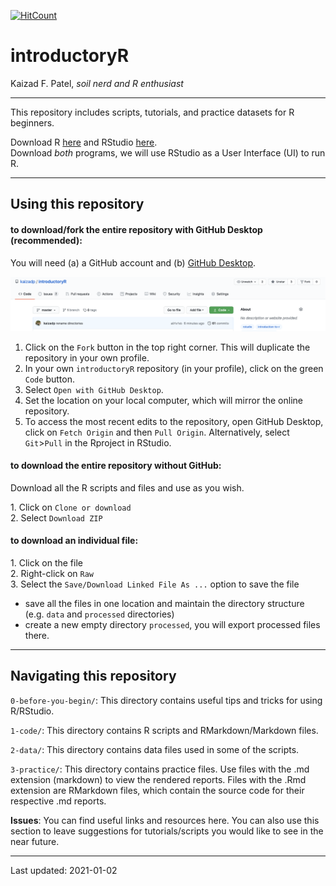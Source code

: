 [![HitCount](http://hits.dwyl.com/kaizadp/introductoryR.svg)](http://hits.dwyl.com/kaizadp/introductoryR)

introductoryR
================
Kaizad F. Patel, *soil nerd and R enthusiast*


-----

This repository includes scripts, tutorials,  and practice datasets for R beginners. 

Download R [here](https://www.r-project.org) and RStudio
[here](https://rstudio.com).  
Download *both* programs, we will use RStudio as a User Interface (UI)
to run R.

-----

## Using this repository  

#### to download/fork the entire repository with GitHub Desktop (recommended):
You will need (a) a GitHub account and (b) [GitHub Desktop](https://desktop.github.com). 

![repo](images/readme/repo_layout.png)

1. Click on the `Fork` button in the top right corner. This will duplicate the repository in your own profile.
1. In your own `introductoryR` repository (in your profile), click on the green `Code` button.  
1. Select `Open with GitHub Desktop`.   
1. Set the location on your local computer, which will mirror the online repository.
1. To access the most recent edits to the repository, open GitHub Desktop, click on `Fetch Origin` and then `Pull Origin`. Alternatively, select `Git`>`Pull` in the Rproject in RStudio.

#### to download the entire repository without GitHub:
Download all the R scripts and files and use as you wish.

1\. Click on `Clone or download`  
2\. Select `Download ZIP`

#### to download an individual file:
1\. Click on the file  
2\. Right-click on `Raw`  
3\. Select the `Save/Download Linked File As ...` option to save the file

  - save all the files in one location and maintain the directory
    structure (e.g. `data` and `processed` directories)  
  - create a new empty directory `processed`, you will export processed
    files there.

-----

## Navigating this repository  

`0-before-you-begin/`: This directory contains useful tips and tricks for using R/RStudio.

`1-code/`: This directory contains R scripts and RMarkdown/Markdown files.

`2-data/`: This directory contains data files used in some of the scripts.

`3-practice/`: This directory contains practice files. Use files with the .md extension (markdown) to view the rendered reports. Files with the .Rmd extension are RMarkdown files, which contain the source code for their respective .md reports.

**Issues**: You can find useful links and resources here. You can also use this section to leave suggestions for tutorials/scripts you would like to see in the near future. 

-----

Last updated: 2021-01-02
